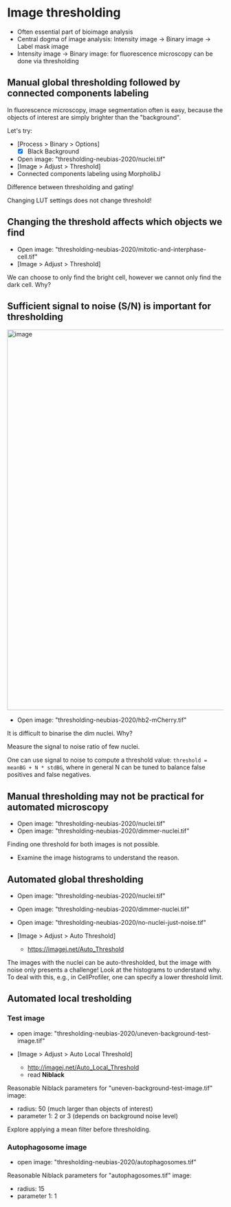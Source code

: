# Image thresholding<a name="thresholding"></a> 

- Often essential part of bioimage analysis
- Central dogma of image analysis: Intensity image -> Binary image -> Label mask image
- Intensity image -> Binary image: for fluorescence microscopy can be done via thresholding

## Manual global thresholding followed by connected components labeling

In fluorescence microscopy, image segmentation often is easy, because the objects of interest are simply brighter than the "background". 

Let's try:
 
- [Process > Binary > Options]
	- [X] Black Background
- Open image: "thresholding-neubias-2020/nuclei.tif"
- [Image > Adjust > Threshold]
- Connected components labeling using MorpholibJ

Difference between thresholding and gating!

Changing LUT settings does not change threshold!

## Changing the threshold affects which objects we find

- Open image: "thresholding-neubias-2020/mitotic-and-interphase-cell.tif"
- [Image > Adjust > Threshold]

We can choose to only find the bright cell, however we cannot only find the dark cell. Why?

## Sufficient signal to noise (S/N) is important for thresholding

<img width="885" alt="image" src="https://user-images.githubusercontent.com/2157566/39702229-5a093cc0-5204-11e8-826e-068979e14f6c.png">

- Open image: "thresholding-neubias-2020/hb2-mCherry.tif"

It is difficult to binarise the dim nuclei. Why?

Measure the signal to noise ratio of few nuclei.

One can use signal to noise to compute a threshold value: `threshold = meanBG + N * stdBG`, where in general N can be tuned to balance false positives and false negatives. 

## Manual thresholding may not be practical for automated microscopy

- Open image: "thresholding-neubias-2020/nuclei.tif"  
- Open image: "thresholding-neubias-2020/dimmer-nuclei.tif"  

Finding one threshold for both images is not possible.

- Examine the image histograms to understand the reason.

## Automated global thresholding

- Open image: "thresholding-neubias-2020/nuclei.tif"  
- Open image: "thresholding-neubias-2020/dimmer-nuclei.tif"  
- Open image: "thresholding-neubias-2020/no-nuclei-just-noise.tif"  

- [Image > Adjust > Auto Threshold]
	- https://imagej.net/Auto_Threshold

The images with the nuclei can be auto-thresholded, but the image with noise only presents a challenge!
Look at the histograms to understand why.
To deal with this, e.g., in CellProfiler, one can specify a lower threshold limit.

## Automated local tresholding 

### Test image

- open image: "thresholding-neubias-2020/uneven-background-test-image.tif"  

- [Image > Adjust > Auto Local Threshold]
	- http://imagej.net/Auto_Local_Threshold
	- read **Niblack**

Reasonable Niblack parameters for "uneven-background-test-image.tif" image: 
- radius: 50 (much larger than objects of interest)
- parameter 1: 2 or 3 (depends on background noise level)

Explore applying a mean filter before thresholding.

### Autophagosome image

- open image: "thresholding-neubias-2020/autophagosomes.tif"  

Reasonable Niblack parameters for "autophagosomes.tif" image: 
- radius: 15
- parameter 1: 1 
